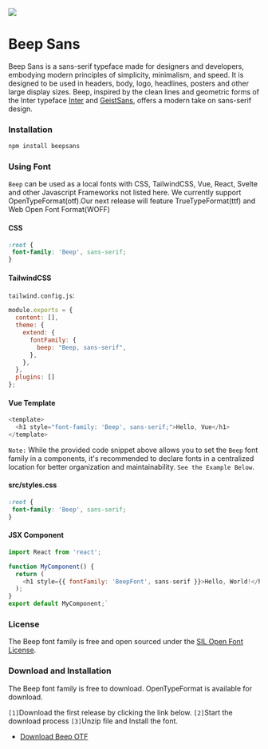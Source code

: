 ![](.images/poster.png)

# Beep Sans
Beep Sans is a sans-serif typeface made for designers and developers, embodying modern principles of simplicity, minimalism, and speed. It is designed to be used in headers, body, logo, headlines, posters and other large display sizes.
Beep, inspired by the clean lines and geometric forms of the Inter typeface [Inter](https://rsms.me/work/inter/) and [GeistSans](https://vercel.com/font), offers a modern take on sans-serif design.

### Installation

```sh
npm install beepsans
```

### Using Font

`Beep` can be used as a local fonts with CSS, TailwindCSS, Vue, React, Svelte and other Javascript Frameworks not listed here. We currently support OpenTypeFormat(otf).Our next release will feature TrueTypeFormat(ttf) and Web Open Font Format(WOFF)

#### CSS

```CSS
:root {
 font-family: 'Beep', sans-serif;
}
```
#### TailwindCSS

`tailwind.config.js`:
```javascript
module.exports = {
  content: [],
  theme: {
    extend: {
      fontFamily: {
        beep: "Beep, sans-serif",
      },
    },
  },
  plugins: []
};
```
#### Vue Template

```javascript
<template>
  <h1 style="font-family: 'Beep', sans-serif;">Hello, Vue</h1>
</template>

```
`Note:` While the provided code snippet above allows you to set the `Beep` font family in a components, it's recommended to declare fonts in a centralized location for better organization and maintainability.  `See the Example Below`.

#### src/styles.css

```CSS
:root {
 font-family: 'Beep', sans-serif;
}
```
#### JSX Component

```javascript
import React from 'react';

function MyComponent() {
  return (
    <h1 style={{ fontFamily: 'BeepFont', sans-serif }}>Hello, World!</h1>
  );
}
export default MyComponent;`
```

### License
The Beep font family is free and open sourced under the [SIL Open Font License](./LICENSE.TXT).

### Download and Installation
The Beep font family is free to download. OpenTypeFormat is available for download. 

`[1]`Download the first release by clicking the link below. 
`[2]`Start the download process
`[3]`Unzip file and Install the font.
* [Download Beep OTF](https://github.com/ulims/beep-font/releases/tag/release)